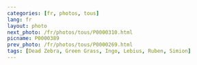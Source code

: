 ```yaml
---
categories: [fr, photos, tous]
lang: fr
layout: photo
next_photo: /fr/photos/tous/P0000310.html
picname: P0000389
prev_photo: /fr/photos/tous/P0000269.html
tags: [Dead Zebra, Green Grass, Ingo, Lebius, Ruben, Simion]
---
```

